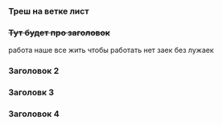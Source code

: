 ### __Треш на ветке лист__

### ~~Тут будет про заголовок~~
работа наше все
жить чтобы работать
нет заек без лужаек
### Заголовок 2

### Заголовк 3

### Заголовок 4
